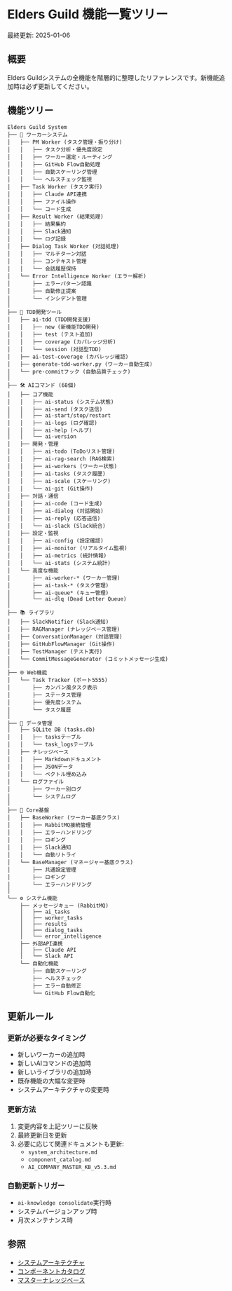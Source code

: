 # Elders Guild 機能一覧ツリー

最終更新: 2025-01-06

## 概要
Elders Guildシステムの全機能を階層的に整理したリファレンスです。新機能追加時は必ず更新してください。

## 機能ツリー

```
Elders Guild System
├── 🤖 ワーカーシステム
│   ├── PM Worker (タスク管理・振り分け)
│   │   ├── タスク分析・優先度設定
│   │   ├── ワーカー選定・ルーティング
│   │   ├── GitHub Flow自動処理
│   │   ├── 自動スケーリング管理
│   │   └── ヘルスチェック監視
│   ├── Task Worker (タスク実行)
│   │   ├── Claude API連携
│   │   ├── ファイル操作
│   │   └── コード生成
│   ├── Result Worker (結果処理)
│   │   ├── 結果集約
│   │   ├── Slack通知
│   │   └── ログ記録
│   ├── Dialog Task Worker (対話処理)
│   │   ├── マルチターン対話
│   │   ├── コンテキスト管理
│   │   └── 会話履歴保持
│   └── Error Intelligence Worker (エラー解析)
│       ├── エラーパターン認識
│       ├── 自動修正提案
│       └── インシデント管理
│
├── 🧪 TDD開発ツール
│   ├── ai-tdd (TDD開発支援)
│   │   ├── new (新機能TDD開発)
│   │   ├── test (テスト追加)
│   │   ├── coverage (カバレッジ分析)
│   │   └── session (対話型TDD)
│   ├── ai-test-coverage (カバレッジ確認)
│   ├── generate-tdd-worker.py (ワーカー自動生成)
│   └── pre-commitフック (自動品質チェック)
│
├── 🛠️ AIコマンド (68個)
│   ├── コア機能
│   │   ├── ai-status (システム状態)
│   │   ├── ai-send (タスク送信)
│   │   ├── ai-start/stop/restart
│   │   ├── ai-logs (ログ確認)
│   │   ├── ai-help (ヘルプ)
│   │   └── ai-version
│   ├── 開発・管理
│   │   ├── ai-todo (ToDoリスト管理)
│   │   ├── ai-rag-search (RAG検索)
│   │   ├── ai-workers (ワーカー状態)
│   │   ├── ai-tasks (タスク履歴)
│   │   ├── ai-scale (スケーリング)
│   │   └── ai-git (Git操作)
│   ├── 対話・通信
│   │   ├── ai-code (コード生成)
│   │   ├── ai-dialog (対話開始)
│   │   ├── ai-reply (応答送信)
│   │   └── ai-slack (Slack統合)
│   ├── 設定・監視
│   │   ├── ai-config (設定確認)
│   │   ├── ai-monitor (リアルタイム監視)
│   │   ├── ai-metrics (統計情報)
│   │   └── ai-stats (システム統計)
│   └── 高度な機能
│       ├── ai-worker-* (ワーカー管理)
│       ├── ai-task-* (タスク管理)
│       ├── ai-queue* (キュー管理)
│       └── ai-dlq (Dead Letter Queue)
│
├── 📚 ライブラリ
│   ├── SlackNotifier (Slack通知)
│   ├── RAGManager (ナレッジベース管理)
│   ├── ConversationManager (対話管理)
│   ├── GitHubFlowManager (Git操作)
│   ├── TestManager (テスト実行)
│   └── CommitMessageGenerator (コミットメッセージ生成)
│
├── 🌐 Web機能
│   └── Task Tracker (ポート5555)
│       ├── カンバン風タスク表示
│       ├── ステータス管理
│       ├── 優先度システム
│       └── タスク履歴
│
├── 💾 データ管理
│   ├── SQLite DB (tasks.db)
│   │   ├── tasksテーブル
│   │   └── task_logsテーブル
│   ├── ナレッジベース
│   │   ├── Markdownドキュメント
│   │   ├── JSONデータ
│   │   └── ベクトル埋め込み
│   └── ログファイル
│       ├── ワーカー別ログ
│       └── システムログ
│
├── 🔧 Core基盤
│   ├── BaseWorker (ワーカー基底クラス)
│   │   ├── RabbitMQ接続管理
│   │   ├── エラーハンドリング
│   │   ├── ロギング
│   │   ├── Slack通知
│   │   └── 自動リトライ
│   └── BaseManager (マネージャー基底クラス)
│       ├── 共通設定管理
│       ├── ロギング
│       └── エラーハンドリング
│
└── ⚙️ システム機能
    ├── メッセージキュー (RabbitMQ)
    │   ├── ai_tasks
    │   ├── worker_tasks
    │   ├── results
    │   ├── dialog_tasks
    │   └── error_intelligence
    ├── 外部API連携
    │   ├── Claude API
    │   └── Slack API
    └── 自動化機能
        ├── 自動スケーリング
        ├── ヘルスチェック
        ├── エラー自動修正
        └── GitHub Flow自動化
```

## 更新ルール

### 更新が必要なタイミング
- 新しいワーカーの追加時
- 新しいAIコマンドの追加時
- 新しいライブラリの追加時
- 既存機能の大幅な変更時
- システムアーキテクチャの変更時

### 更新方法
1. 変更内容を上記ツリーに反映
2. 最終更新日を更新
3. 必要に応じて関連ドキュメントも更新:
   - `system_architecture.md`
   - `component_catalog.md`
   - `AI_COMPANY_MASTER_KB_v5.3.md`

### 自動更新トリガー
- `ai-knowledge consolidate`実行時
- システムバージョンアップ時
- 月次メンテナンス時

## 参照
- [システムアーキテクチャ](./system_architecture.md)
- [コンポーネントカタログ](./component_catalog.md)
- [マスターナレッジベース](./AI_COMPANY_MASTER_KB_v5.3.md)